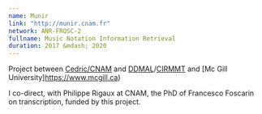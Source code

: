 ```yaml
---
name: Munir 
link: "http://munir.cnam.fr"
network: ANR-FRQSC-2
fullname: Music Notation Information Retrieval
duration: 2017 &mdash; 2020
---
```


Project between [Cedric/CNAM](https://cedric.cnam.fr) and [DDMAL](https://ddmal.music.mcgill.ca)/[CIRMMT](https://www.cirmmt.org) and [Mc Gill University]https://www.mcgill.ca)

I co-direct, with Philippe Rigaux at CNAM, the PhD of Francesco Foscarin on transcription, funded by this project.

